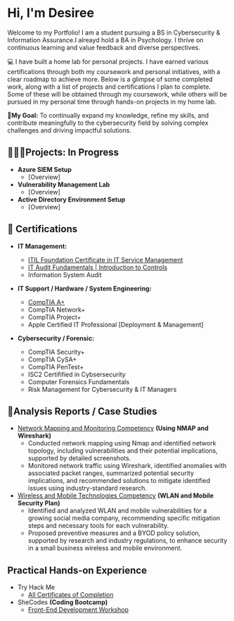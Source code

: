 <h1>Hi, I'm Desiree</h1>


Welcome to my Portfolio! I am a student pursuing a BS in Cybersecurity & Information Assurance.I alreayd hold a BA in Psychology. I thrive on continuous learning and value feedback and diverse perspectives. 

💻 I have built a home lab for personal projects. I have earned various certifications through both my coursework and personal initiatives, with a clear roadmap to achieve more. Below is a glimpse of some completed work, along with a list of projects and certifications I plan to complete. Some of these will be obtained through my coursework, while others will be pursued in my personal time through hands-on projects in my home lab.

<b>📍My Goal:</b> To continually expand my knowledge, refine my skills, and contribute meaningfully to the cybersecurity field by solving complex challenges and driving impactful solutions.


<h2>👩🏽‍💻Projects: In Progress</h2>

- <b>Azure SIEM Setup</b>
  - [Overview]
- <b>Vulnerability Management Lab</b>
  - [Overview]
- <b>Active Directory Environment Setup</b>
  - [Overview]

<h2>📄 Certifications</h2>

-  <b>IT Management:</b>
    - [ITIL Foundation Certificate in IT Service Management](https://drive.google.com/file/d/1z9haaR9Kz8dGl6gWoUIsz2e6vWFqEW-t/view?usp=drive_link)
    - [IT Audit Fundamentals | Introduction to Controls](https://www.udemy.com/certificate/UC-4e39c8a4-7502-49d2-94eb-7ca576710b4c/)
    - Information System Audit
-  <b>IT Support / Hardware / System Engineering:</b>
    - [CompTIA A+](https://drive.google.com/file/d/1GsAdrOxXXUb5yhmZO6DEhw8iPIwfkTLX/view?usp=drive_link)
    - CompTIA Network+
    - CompTIA Project+
    - Apple Certified IT Professional [Deployment & Management]
   
 - <b>Cybersecurity / Forensic: </b>
    - CompTIA Security+
    - CompTIA CySA+
    - CompTIA PenTest+
    - ISC2 Certifified in Cybsersecurity
    - Computer Forensics Fundamentals
    - Risk Management for Cybersecurity & IT Managers

<h2>📝Analysis Reports / Case Studies</h2>

- [Network Mapping and Monitoring Competency](https://drive.google.com/file/d/1MwloU_EHrgkKEnbsWSG24IVwdVyPXJnE/view?usp=share_link) <b>(Using NMAP and Wireshark)</b>
    - Conducted network mapping using Nmap and identified network topology, including vulnerabilities and their potential implications, supported by detailed screenshots.
    - Monitored network traffic using Wireshark, identified anomalies with associated packet ranges, summarized potential security implications, and recommended solutions to mitigate identified issues using industry-standard research.
- [Wireless and Mobile Technologies Competency](https://docs.google.com/document/d/1mCbmYRy7LAU-mo8kSIFnMmhR9ZpXUI4m/edit?usp=share_link&ouid=105420942318330051700&rtpof=true&sd=true) <b>(WLAN and Mobile Security Plan)</b>
  - Identified and analyzed WLAN and mobile vulnerabilities for a growing social media company, recommending specific mitigation steps and necessary tools for each vulnerability.
  - Proposed preventive measures and a BYOD policy solution, supported by research and industry regulations, to enhance security in a small business wireless and mobile environment.


<h2>Practical Hands-on Experience</h2>

- Try Hack Me
    - [All Certificates of Completion]()
- SheCodes <b>(Coding Bootcamp)</b>
    - [Front-End Development Workshop](https://www.shecodes.io/certificates/b8407f7861079d95a6ba52e6ffe15e3e)
